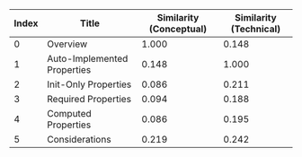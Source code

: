 | Index | Title | Similarity (Conceptual) | Similarity (Technical) |
|-------|-------|-------------------------|------------------------|
| 0 | Overview | 1.000 | 0.148 |
| 1 | Auto-Implemented Properties | 0.148 | 1.000 |
| 2 | Init-Only Properties | 0.086 | 0.211 |
| 3 | Required Properties | 0.094 | 0.188 |
| 4 | Computed Properties | 0.086 | 0.195 |
| 5 | Considerations | 0.219 | 0.242 |
